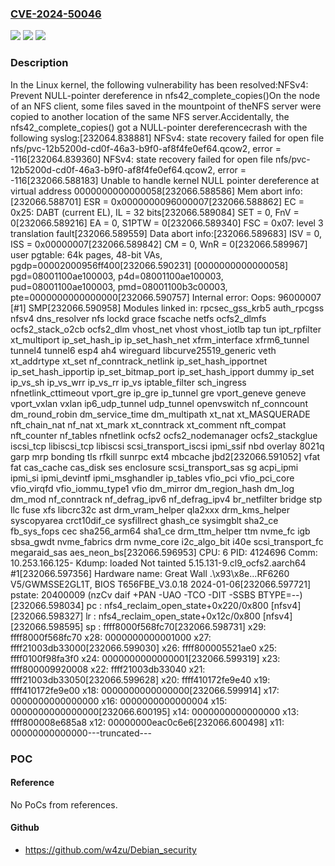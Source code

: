 ### [CVE-2024-50046](https://cve.mitre.org/cgi-bin/cvename.cgi?name=CVE-2024-50046)
![](https://img.shields.io/static/v1?label=Product&message=Linux&color=blue)
![](https://img.shields.io/static/v1?label=Version&message=0e65a32c8a56%3C%20f892165c564e%20&color=brighgreen)
![](https://img.shields.io/static/v1?label=Vulnerability&message=n%2Fa&color=brighgreen)

### Description

In the Linux kernel, the following vulnerability has been resolved:NFSv4: Prevent NULL-pointer dereference in nfs42_complete_copies()On the node of an NFS client, some files saved in the mountpoint of theNFS server were copied to another location of the same NFS server.Accidentally, the nfs42_complete_copies() got a NULL-pointer dereferencecrash with the following syslog:[232064.838881] NFSv4: state recovery failed for open file nfs/pvc-12b5200d-cd0f-46a3-b9f0-af8f4fe0ef64.qcow2, error = -116[232064.839360] NFSv4: state recovery failed for open file nfs/pvc-12b5200d-cd0f-46a3-b9f0-af8f4fe0ef64.qcow2, error = -116[232066.588183] Unable to handle kernel NULL pointer dereference at virtual address 0000000000000058[232066.588586] Mem abort info:[232066.588701]   ESR = 0x0000000096000007[232066.588862]   EC = 0x25: DABT (current EL), IL = 32 bits[232066.589084]   SET = 0, FnV = 0[232066.589216]   EA = 0, S1PTW = 0[232066.589340]   FSC = 0x07: level 3 translation fault[232066.589559] Data abort info:[232066.589683]   ISV = 0, ISS = 0x00000007[232066.589842]   CM = 0, WnR = 0[232066.589967] user pgtable: 64k pages, 48-bit VAs, pgdp=00002000956ff400[232066.590231] [0000000000000058] pgd=08001100ae100003, p4d=08001100ae100003, pud=08001100ae100003, pmd=08001100b3c00003, pte=0000000000000000[232066.590757] Internal error: Oops: 96000007 [#1] SMP[232066.590958] Modules linked in: rpcsec_gss_krb5 auth_rpcgss nfsv4 dns_resolver nfs lockd grace fscache netfs ocfs2_dlmfs ocfs2_stack_o2cb ocfs2_dlm vhost_net vhost vhost_iotlb tap tun ipt_rpfilter xt_multiport ip_set_hash_ip ip_set_hash_net xfrm_interface xfrm6_tunnel tunnel4 tunnel6 esp4 ah4 wireguard libcurve25519_generic veth xt_addrtype xt_set nf_conntrack_netlink ip_set_hash_ipportnet ip_set_hash_ipportip ip_set_bitmap_port ip_set_hash_ipport dummy ip_set ip_vs_sh ip_vs_wrr ip_vs_rr ip_vs iptable_filter sch_ingress nfnetlink_cttimeout vport_gre ip_gre ip_tunnel gre vport_geneve geneve vport_vxlan vxlan ip6_udp_tunnel udp_tunnel openvswitch nf_conncount dm_round_robin dm_service_time dm_multipath xt_nat xt_MASQUERADE nft_chain_nat nf_nat xt_mark xt_conntrack xt_comment nft_compat nft_counter nf_tables nfnetlink ocfs2 ocfs2_nodemanager ocfs2_stackglue iscsi_tcp libiscsi_tcp libiscsi scsi_transport_iscsi ipmi_ssif nbd overlay 8021q garp mrp bonding tls rfkill sunrpc ext4 mbcache jbd2[232066.591052]  vfat fat cas_cache cas_disk ses enclosure scsi_transport_sas sg acpi_ipmi ipmi_si ipmi_devintf ipmi_msghandler ip_tables vfio_pci vfio_pci_core vfio_virqfd vfio_iommu_type1 vfio dm_mirror dm_region_hash dm_log dm_mod nf_conntrack nf_defrag_ipv6 nf_defrag_ipv4 br_netfilter bridge stp llc fuse xfs libcrc32c ast drm_vram_helper qla2xxx drm_kms_helper syscopyarea crct10dif_ce sysfillrect ghash_ce sysimgblt sha2_ce fb_sys_fops cec sha256_arm64 sha1_ce drm_ttm_helper ttm nvme_fc igb sbsa_gwdt nvme_fabrics drm nvme_core i2c_algo_bit i40e scsi_transport_fc megaraid_sas aes_neon_bs[232066.596953] CPU: 6 PID: 4124696 Comm: 10.253.166.125- Kdump: loaded Not tainted 5.15.131-9.cl9_ocfs2.aarch64 #1[232066.597356] Hardware name: Great Wall .\x93\x8e...RF6260 V5/GWMSSE2GL1T, BIOS T656FBE_V3.0.18 2024-01-06[232066.597721] pstate: 20400009 (nzCv daif +PAN -UAO -TCO -DIT -SSBS BTYPE=--)[232066.598034] pc : nfs4_reclaim_open_state+0x220/0x800 [nfsv4][232066.598327] lr : nfs4_reclaim_open_state+0x12c/0x800 [nfsv4][232066.598595] sp : ffff8000f568fc70[232066.598731] x29: ffff8000f568fc70 x28: 0000000000001000 x27: ffff21003db33000[232066.599030] x26: ffff800005521ae0 x25: ffff0100f98fa3f0 x24: 0000000000000001[232066.599319] x23: ffff800009920008 x22: ffff21003db33040 x21: ffff21003db33050[232066.599628] x20: ffff410172fe9e40 x19: ffff410172fe9e00 x18: 0000000000000000[232066.599914] x17: 0000000000000000 x16: 0000000000000004 x15: 0000000000000000[232066.600195] x14: 0000000000000000 x13: ffff800008e685a8 x12: 00000000eac0c6e6[232066.600498] x11: 00000000000000---truncated---

### POC

#### Reference
No PoCs from references.

#### Github
- https://github.com/w4zu/Debian_security

